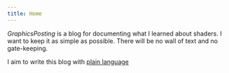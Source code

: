```yaml
---
title: Home
---
```


*GraphicsPosting* is a blog for documenting what I learned about shaders. I want to keep it as simple as possible. There will be no wall of text and no gate-keeping.

I aim to write this blog with [plain language](https://www.plainlanguage.gov/guidelines/)
